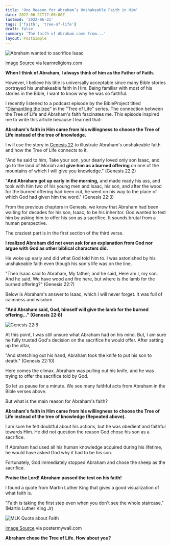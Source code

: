 ```yaml
---
title: 'One Reason for Abraham’s Unshakeable Faith in Him'
date: 2022-06-21T17:00:00Z
lastmod: '2022-06-21'
tags: ['faith', 'tree-of-life']
draft: false
summary: 'The faith of Abraham came from...'
layout: PostSimple
---
```


![Abraham wanted to sacrifice Isaac](/static/images/one-reason-for-abrahams-unshakeable-faith-in-him/abraham-to-sacrifice-isaac.jpeg)

[Image Source](https://www.learnreligions.com/abraham-and-isaac-bible-story-summary-700079) via learnreligions.com

**When I think of Abraham, I always think of him as the Father of Faith.**

However, I believe his title is universally acceptable since many Bible stories portrayed his unshakeable faith in Him. Being familiar with most of his stories in the Bible, I want to know why he was so faithful.

I recently listened to a podcast episode by the BibleProject titled "[Dismantling the tree](https://bibleproject.com/podcast/dismantling-tree/)" in the "Tree of Life" series. The connection between the Tree of Life and Abraham's faith fascinates me. This episode inspired me to write this article because I learned that:

**Abraham's faith in Him came from his willingness to choose the Tree of Life instead of the tree of knowledge.**

I will use the story in [Genesis 22](https://www.o-bible.com/cgibin/ob.cgi?version=bbe&book=gen&chapter=22) to illustrate Abraham's unshakeable faith and how the Tree of Life connects to it.

"And he said to him, Take your son, your dearly loved only son Isaac, and go to the land of Moriah and **give him as a burned offering** on one of the mountains of which I will give you knowledge." (Genesis 22:2)

"**And Abraham got up early in the morning,** and made ready his ass, and took with him two of his young men and Isaac, his son, and after the wood for the burned offering had been cut, he went on his way to the place of which God had given him the word." (Genesis 22:3)

From the previous chapters in Genesis, we know that Abraham had been waiting for decades for his son, Isaac, to be his inheritor. God wanted to test him by asking him to offer his son as a sacrifice. It sounds brutal from a human perspective.

The craziest part is in the first section of the third verse.

**I realized Abraham did not even ask for an explanation from God nor argue with God as other biblical characters did.**

He woke up early and did what God told him to. I was astonished by his unshakeable faith even though his son's life was on the line.

"Then Isaac said to Abraham, My father; and he said, Here am I, my son. And he said, We have wood and fire here, but where is the lamb for the burned offering?" (Genesis 22:7)

Below is Abraham's answer to Isaac, which I will never forget. It was full of calmness and wisdom.

**"And Abraham said, God, himself will give the lamb for the burned offering…" (Genesis 22:8)**

![Genesis 22:8](/static/images/one-reason-for-abrahams-unshakeable-faith-in-him/genesis-22-8.png)

At this point, I was still unsure what Abraham had on his mind. But, I am sure he fully trusted God's decision on the sacrifice he would offer. After setting up the altar,

"And stretching out his hand, Abraham took the knife to put his son to death." (Genesis 22:10)

Here comes the climax. Abraham was pulling out his knife, and he was trying to offer the sacrifice told by God.

So let us pause for a minute. We see many faithful acts from Abraham in the Bible verses above.

But what is the main reason for Abraham's faith?

**Abraham's faith in Him came from his willingness to choose the Tree of Life instead of the tree of knowledge (Repeated above).**

I am sure he felt doubtful about his actions, but he was obedient and faithful towards Him. He did not question the reason God chose his son as a sacrifice.

If Abraham had used all his human knowledge acquired during his lifetime, he would have asked God why it had to be his son.

Fortunately, God immediately stopped Abraham and chose the sheep as the sacrifice.

**Praise the Lord! Abraham passed the test on his faith!**

I found a quote from Martin Luther King that gives a good visualization of what faith is.

"Faith is taking the first step even when you don't see the whole staircase." (Martin Luther King Jr)

![MLK Quote about Faith](/static/images/one-reason-for-abrahams-unshakeable-faith-in-him/mlk-quote-faith-staircase.jpeg)

[Image Source](https://www.postermywall.com/index.php/art/template/80f29b525b8698a060aac71770e796a3/martin-luther-king-jr-quotes-%22faith%22-design-template#.Yq-GPOzMJhE) via postermywall.com

**Abraham chose the Tree of Life. How about you?**
